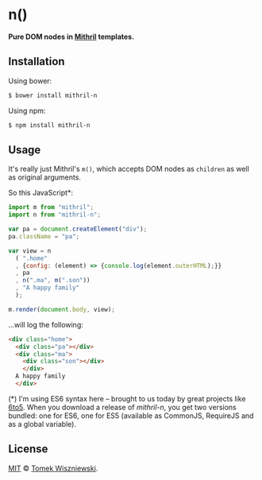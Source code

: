 n()
===

**Pure DOM nodes in [Mithril][] templates.**

[Mithril]: http://lhorie.github.io/mithril/




Installation
------------

Using bower:

```sh
$ bower install mithril-n
```

Using npm:

```sh
$ npm install mithril-n
```




Usage
-----

It's really just Mithril's `m()`, which accepts DOM nodes as `children` as well as original arguments.

So this JavaScript*:

```js
import m from "mithril";
import n from "mithril-n";

var pa = document.createElement("div");
pa.className = "pa";

var view = n
  ( ".home"
  , {config: (element) => {console.log(element.outerHTML);}}
  , pa
  , n(".ma", m(".son"))
  , "A happy family"
  );

m.render(document.body, view);
```

…will log the following:

```html
<div class="home">
  <div class="pa"></div>
  <div class="ma">
    <div class="son"></div>
    </div>
  A happy family
  </div>
```

(*) I'm using ES6 syntax here – brought to us today by great projects like [6to5]. When you download a release of _mithril-n_, you get two versions bundled: one for ES6, one for ES5 (available as CommonJS, RequireJS and as a global variable).

[6to5]: http://6to5.org




License
-------

[MIT][] © [Tomek Wiszniewski][].

[MIT]: ./License.md
[Tomek Wiszniewski]: https://github.com/tomekwi
